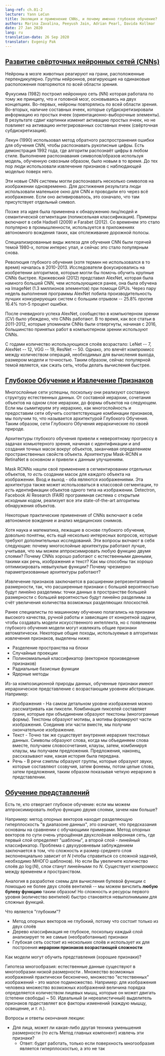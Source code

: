 ```yaml
---
lang-ref: ch.01-2
lecturer: Yann LeCun
title: Эволюция и применение CNNs, и почему именно глубокое обучение?
authors: Marina Zavalina, Peeyush Jain, Adrian Pearl, Davida Kollmar
date: 27 Jan 2020
lang: ru
translation-date: 26 Sep 2020
translator: Evgeniy Pak
---
```



<!-- ## [Evolution of CNNs](https://www.youtube.com/watch?v=0bMe_vCZo30&t=2965s) -->

## [Развитие свёрточных нейронных сетей (CNNs)](https://www.youtube.com/watch?v=0bMe_vCZo30&t=2965s)

<!-- In animal brains, neurons react to edges that are at particular orientations. Groups of neurons that react to the same orientations are replicated over all of the visual field.

Fukushima (1982) built a neural net (NN) that worked the same way as the brain, based on two concepts. First, neurons are replicated across the visual field. Second, there are complex cells that pool the information from simple cells (orientation-selective units). As a result, the shift of the picture will change the activation of simple cells, but will not influence the integrated activation of the complex cell (convolutional pooling).

LeCun (1990) used backprop to train a CNN to recognize handwritten digits. There is a demo from 1992 where the algorithm recognizes the digits of any style. Doing character/pattern recognition using a model that is trained end-to-end was new at that time. Previously, people had used feature extractors with a supervised model on top.

These new CNN systems could recognize multiple characters in the image at the same time. To do it, people used a small input window for a CNN and swiped it over the whole image. If it activated, it meant there was a particular character present.

Later, this idea was applied to faces/people detection and semantic segmentation (pixel-wise classification). Examples include Hadsell (2009) and Farabet (2012). This eventually became popular in industry, used in autonomous driving applications such as lane tracking.

Special types of hardware to train CNN were a hot topic in the 1980s, then the interest dropped, and now it has become popular again.

The deep learning (though the term was not used at that time) revolution started in 2010-2013. Researchers focused on inventing algorithms that could help train large CNNs faster. Krizhevsky (2012) came up with AlexNet, which was a much larger CNN than those used before, and trained it on ImageNet (1.3 million samples) using GPUs. After running for a couple of weeks AlexNet beat the performance of the best competing systems by a large margin -- a 25.8% *vs.* 16.4% top-5 error rate.

After seeing AlexNet's success, the computer vision (CV) community was convinced that CNNs work. While all papers from 2011-2012 that mentioned CNNs had been rejected, since 2016 most accepted CV papers use CNNs.

Over the years, the number of layers used has been increasing: LeNet -- 7, AlexNet -- 12, VGG -- 19, ResNet -- 50. However, there is a trade-off between the number of operations needed to compute the output, the size of the model, and its accuracy. Thus, a popular topic now is how to compress the networks to make the computations faster. -->

Нейроны в мозге животных реагируют на грани, расположенные перпендикулярно. Группы нейроннов, реагирующие на одинаковые расположения повторяются по всей области зрения.

Фукусима (1982) построил нейронную сеть (NN) которая работала по тому же принципу, что и головной мозг, основываясь на двух концепциях. Во-первых, нейроны повторялись по всей области зрения. Во-вторых, наличие составных ячеек, которые субдискретизировали информацию из простых ячеек (ориентационно-выборочные элементы). В результате сдвиг картинки изменит активацию простых ячеек, но не повлияет на активацию интегрированных составных ячеек (свёрточная субдискретизация).

Лекун (1990) использовал метод обратного распространения ошибки для обучения CNN, чтобы распознавать рукописные цифры. Есть демонстрация 1992 года, где алгоритм распознаёт цифры в любом стиле. Выполнение распознавания символов/образов используя модель, обученную сквозным образом, было новым в то время. До тех пор люди использовали извлечение признаков с наблюдающей моделью поверх него.

Эти новые CNN системы могли распознавать несколько символов на изображении одновременно. Для достижения результата люди использовали маленькое окно для CNN и проводили его через всё изображение. Если оно активировалось, это означало, что там присутствует отдельный символ.

Позже эта идея была применена к обнаружению лиц/людей и семантической сегментации (попиксельная классификация). Примеры включают в себя Hadsell (2009) и Farabet (2012). Со временем это стало популярно в промышленности, используется в приложениях автономного вождения таких, как отслеживание дорожной полосы.

Специализированные виды железа для обучения CNN были горячей темой 1980-х, потом интерес упал, и сейчас это стало популярным снова.

Революция глубокого обучения (хотя термин не использовался в то время) началась в 2010-2013. Исследователи фокусировались на изобретении алгоритмов, которые могли бы помочь обучить крупные CNNs быстрее. Крижевский (2012) представил AlexNet, которая была намного большей CNN, чем использующиеся ранее, она была обучена на ImageNet (1.3 миллионов элементов) при помощи GPUs. Через пару недель выполнения программы AlexNet побила производительность лучших конкурирующих систем с большим отрывом -- 25.8% *против* 16.4% топ-5 процент ошибки.

После очевидного успеха AlexNet, сообщество в компьютерном зрении (CV) было убеждено, что CNNs работают. В то время, как все статьи в 2011-2012, которые упоминали CNNs были отвергнуты, начиная с 2016, большинство принятых работ в компьютерном зрении используют CNNs.

С годами количество использующихся слоёв возрастало: LeNet -- 7, AlexNet -- 12, VGG -- 19, ResNet -- 50. Однако, это влечёт компромисс между количеством операций, необходимых для вычисления выхода, размером модели и точностью. Таким образом, сейчас популярной темой является, как сжать сеть, чтобы делать вычисления быстрее.


<!-- ## [Deep Learning and Feature Extraction](https://www.youtube.com/watch?v=0bMe_vCZo30&t=3955s) -->

## [Глубокое Обучение и Извлечение Признаков](https://www.youtube.com/watch?v=0bMe_vCZo30&t=3955s)

<!-- Multilayer networks are successful because they exploit the compositional structure of natural data. In compositional hierarchy, combinations of objects at one layer in the hierarchy form the objects at the next layer. If we mimic this hierarchy as multiple layers and let the network learn the appropriate combination of features, we get what is called Deep Learning architecture. Thus, Deep Learning networks are hierarchical in nature.

Deep learning architectures have led to an incredible progress in computer vision tasks ranging from identifying and generating accurate masks around the objects to identifying spatial properties of an object. Mask-RCNN and RetinaNet architectures mainly led to this improvement.

Mask RCNNs have found their use in segmenting individual objects, *i.e.* creating masks for each object in an image. The input and output are both images. The architecture can also be used to do instance segmentation, *i.e.* identifying different objects of the same type in an image. Detectron, a Facebook AI Research (FAIR) software system, implements all these state-of-the-art object detection algorithms and is open source.

Some of the practical applications of CNNs are powering autonomous driving and analysing medical images.

Although the science and mathematics behind deep learning is fairly understood, there are still some interesting questions that require more research. These questions include: Why do architectures with multiple layers perform better, given that we can approximate any function with two layers? Why do CNNs work well with natural data such as speech, images, and text? How are we able to optimize non-convex functions so well? Why do over-parametrised architectures work?

Feature extraction consists of expanding the representational dimension such that the expanded features are more likely to be linearly separable; data points in higher dimensional space are more likely to be linearly separable due to the increase in the number of possible separating planes.

Earlier machine learning practitioners relied on high quality, hand crafted, and task specific features to build artificial intelligence models, but with the advent of Deep Learning, the models are able to extract the generic features automatically. Some common approaches used in feature extraction algorithms are highlighted below:

- Space tiling
- Random Projections
- Polynomial Classifier (feature cross-products)
- Radial basis functions
- Kernel Machines

Because of the compositional nature of data, learned features have a hierarchy of representations with increasing level of abstractions. For example:

-  Images - At the most granular level, images can be thought of as pixels. Combination of pixels constitute edges which when combined forms textons (multi-edge shapes). Textons form motifs and motifs form parts of the image. By combining these parts together we get the final image.
-  Text - Similarly, there is an inherent hierarchy in textual data. Characters form words, when we combine words together we get word-groups, then clauses, then by combining clauses we get sentences. Sentences finally tell us what story is being conveyed.
-  Speech - In speech, samples compose bands, which compose sounds, which compose phones, then phonemes, then whole words, then sentences, thus showing a clear hierarchy in representation. -->

Многослойные сети успешны, поскольку они реализуют составную структуру естественных данных. От составной иерархии, сочетания объектов на одном слое иерархии, до формы объектов на следующем. Если мы сымитируем эту иерархию, как многослойность и предоставим сети обучить соответствующие комбинации признаков, мы получим то, что называется архитектурой Глубокого Обучения. Таким образом, сети Глубокого Обучения иерархические по своей природе.

Архитектуры глубокого обучения привели к невероятному прогрессу в задачах комьютерного зрения, начиная с идентификации и  and создания точных масок вокруг объектов, заканчивая определением пространственных свойств объекта. Архитектуры Mask-RCNN и RetinaNet в основном и привели к данным улучшениям.

Mask RCNNs нашли своё применение в сегментировании отдельных объектов, *то есть* создании масок для каждого объекта на изображении. Вход и выход - оба являются изображениями. Эта архитектура также может использоваться в классовой сегментации, *то есть* идентификации объектов одного типа на изображении. Detectron, Facebook AI Research (FAIR) программная система с открытым исходным кодом, реализует все эти state-of-the-art алгоритмы обнаружения объектов.

Некоторые практические применения of CNNs включают в себя автономное вождение и анализ медицинских снимков.

Хотя наука и математика, лежащие в основе глубокого обучения, довольно понятны, есть ещё несколько интересных вопросов, которые требуют дополнительных исследований. Эти вопросы вклчают в себя следующие: почему многослойные архитектуры работают лучше, учитывая, что мы можем аппроксимировать любую функцию двумя слоями? Почему CNNs хорошо работают с естественными данными, такими как речь, изображения и текст? Как мы способны так хорошо оптимизировать невыпуклые функции? Почему чрезмерно параметризованные архитектуры работают?

Извлечение признаков заключается в расширении репрезентативной размерности, так, что расширенные признаки с большей вероятностью будут линейно разделимы: точки данных в пространстве большей размерности с большей вероятностью будут линейно разделимы за счёт увеличения количества возможных разделяющих плоскостей.

Ранее  специалисты по машинному обучению полагались на признаки высокого качества, ручной работы и зависящие от конкретной задачи, чтобы создавать модели искусственного интеллекта, но с появлением глубокого обучения модели могут извлекать общие признаки автоматически. Некоторые общие походы, используемые в алгоритмах извлечения признаков, выделены ниже:

- Разделение пространства на блоки
- Случайные проекции
- Полиномиальный классификатор (векторное произведение признаков)
- Радиальные базисные функции
- Ядерные методы

Из-за композиционной природы данных, обученные признаки имеют иерархическое представление с возрастающим уровнем абстракции. Например:

-  Изображения - На самом детальном уровне изображения можно рассматривать как пиксели. Комбинация пикселей составляет грани, которые при объединении образуют текстоны (многогранные формы). Текстоны образуют мотивы, а мотивы формируют части изображения. Соединив эти части вместе, мы получим окончательное изображение.
-  Текст - Точно так же существует внутрення иерархия текстовых данных. Символы образуют слова, когда мы объединяем слова вместе, получаем словосочетания, клаузы, затем, комбинируя клаузы, мы получаем предложения. Предложения, наконец, рассказывают нам, какая история была передана.
-  Речь - В речи сэмплы образуют группы, которые образуют звуки, которые составляют созвучия, затем фонемы, потом целые слова, затем предложения, таким образом показывая четкую иерархию в представлении.

<!-- ## [Learning representations](https://www.youtube.com/watch?v=0bMe_vCZo30&t=4767s) -->
## [Обучение представлений](https://www.youtube.com/watch?v=0bMe_vCZo30&t=4767s)

<!-- There are those who dismiss Deep Learning: if we can approximate any function with 2 layers, why have more?

For example: SVMs find a separating hyperplane "in the span of the data", meaning predictions are based on comparisons to training examples. SVMs are essentially a very simplistic 2 layer neural net, where the first layer defines "templates" and the second layer is a linear classifier. The problem with 2 layer fallacy is that the complexity and size of the middle layer is exponential in $N$ (to do well with a difficult task, need LOTS of templates). But if you expand the number of layers to $\log(N)$, the layers become linear in $N$. There is a trade-off between time and space.

An analogy is designing a circuit to compute a boolean function with no more than two layers of gates -- we can compute **any boolean function** this way! But, the complexity and resources of the first layer (number of gates) quickly becomes infeasible for complex functions.

What is "deep"?

- An SVM isn't deep because it only has two layers
- A classification tree isn't deep because every layer analyses the same (raw) features
- A deep network has several layers and uses them to build a **hierarchy of features of increasing complexity**

How can models learn representations (good features)?

Manifold hypothesis: natural data lives in a low-dimensional manifold. Set of possible images is essentially infinite, set of "natural" images is a tiny subset. For example: for an image of a person, the set of possible images is on the order of magnitude of the number of face muscles they can move (degrees of freedom) ~ 50. An ideal (and unrealistic) feature extractor represents all the factors of variation (each of the muscles, lighting, *etc.*).

Q&A from the end of lecture:

- For the face example, could some other dimensionality reduction technique (*i.e.* PCA) extract these features?
  - Answer: would only work if the manifold surface is a hyperplane, which it is not -->

Есть те, кто отвергает глубокое обучение: если мы можем аппроксимировать любую функцию двумя слоями, зачем нам больше?

Например: метод опорных векторов находит разделяющую гиперплоскость "в диапазоне данных", это означает, что предсказания основаны на сравнении с обучающими примерами. Метод опорных векторов по сути очень упрощённая двухслойная нейронная сеть, где первый слой определяет "шаблоны", а второй слой - линейный классификатор. Проблема с двухуровневым заблуждением заключается в том, что сложность и размер среднего слоя экспоненциально зависит от $N$ (чтобы справиться со сложной задачей, необходимо МНОГО шаблонов). Но если Вы увеличите количество слоёв до $\log(N)$, слои станут линейными по $N$. Существует компромисс между временем и пространством.

Аналогия в разработке схемы для вычисления булевой функции с помощью не более двух слоёв вентилей -- мы можем вичслить **любую булеву функцию** таким образом! Но сложность и ресурсы первого уровня (количество вентилей) быстро становятся невыполнимыми для сложных функций.

Что является "глубоким"?

- Метод опорных векторов не глубокий, потому что состоит только из двух слоёв
- Дерево классификация не глубокое, поскольку каждый слой анализирует те же самые (необработанные) признаки
- Глубокая сеть состоит из нескольких слоёв и использует их для построения **иерархии признаков возрастающей сложности**

Как модели могут обучить представления (хорошие признаки)?

Гипотеза многообразия: естественные данные существуют в многообразии низкой размерности . Множество возможных изображений практически бесконечно, множество "естественных" изображений - это малое подмножество. Например: для изображения человека множество возможных изображений величина порядка определяется количеством лицевых мышц, которые он может двигать (степени свободы) ~ 50. Идеальный (и нереалистичный) выделитель признаков прдеставляет все факторы изменений (каждую мышцу, освещение, *и т. п.*).

Вопросы и ответы окончания лекции:

- Для лица, может ли какая-либо другая техника уменьшения размерности (*то есть* Метод главных компонент) извлечь эти признаки?
  - Ответ: будет работать, только если поверхность многообразия является гиперплоскостью, а это не так

